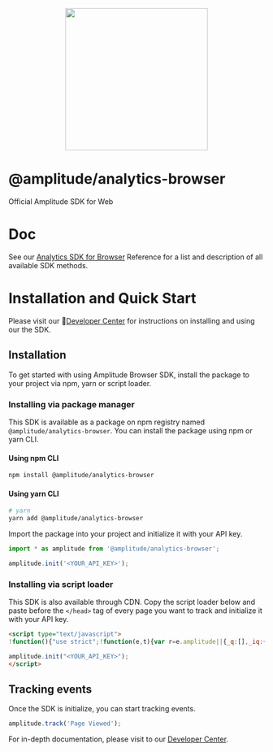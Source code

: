 <p align="center">
  <a href="https://amplitude.com" target="_blank" align="center">
    <img src="https://static.amplitude.com/lightning/46c85bfd91905de8047f1ee65c7c93d6fa9ee6ea/static/media/amplitude-logo-with-text.4fb9e463.svg" width="280">
  </a>
  <br />
</p>

# @amplitude/analytics-browser

Official Amplitude SDK for Web

# Doc

See our [Analytics SDK for Browser](https://amplitude.github.io/Amplitude-TypeScript/modules/_amplitude_analytics_browser.html) Reference for a list and description of all available SDK methods.

# Installation and Quick Start

Please visit our :100:[Developer Center](https://www.docs.developers.amplitude.com/data/sdks/browser-2/) for instructions on installing and using our the SDK.

## Installation

To get started with using Amplitude Browser SDK, install the package to your project via npm, yarn or script loader.

### Installing via package manager

This SDK is available as a package on npm registry named `@amplitude/analytics-browser`. You can install the package using npm or yarn CLI.

#### Using npm CLI

```sh
npm install @amplitude/analytics-browser
```

#### Using yarn CLI

```sh
# yarn
yarn add @amplitude/analytics-browser
```

Import the package into your project and initialize it with your API key.

```ts
import * as amplitude from '@amplitude/analytics-browser';

amplitude.init('<YOUR_API_KEY>');
```

### Installing via script loader

This SDK is also available through CDN. Copy the script loader below and paste before the `</head>` tag of every page you want to track and initialize it with your API key.

<!-- README_SNIPPET_BLOCK -->
```html
<script type="text/javascript">
!function(){"use strict";!function(e,t){var r=e.amplitude||{_q:[],_iq:{}};if(r.invoked)e.console&&console.error&&console.error("Amplitude snippet has been loaded.");else{var n=function(e,t){e.prototype[t]=function(){return this._q.push({name:t,args:Array.prototype.slice.call(arguments,0)}),this}},s=function(e,t,r){return function(n){e._q.push({name:t,args:Array.prototype.slice.call(r,0),resolve:n})}},o=function(e,t,r){e._q.push({name:t,args:Array.prototype.slice.call(r,0)})},i=function(e,t,r){e[t]=function(){if(r)return{promise:new Promise(s(e,t,Array.prototype.slice.call(arguments)))};o(e,t,Array.prototype.slice.call(arguments))}},a=function(e){for(var t=0;t<m.length;t++)i(e,m[t],!1);for(var r=0;r<g.length;r++)i(e,g[r],!0)};r.invoked=!0;var c=t.createElement("script");c.type="text/javascript",c.integrity="sha384-ew3/IaKre6E3b6APmfzQLiOtzd29b094xpnsAFwGvPUPjXE4q+pdWQTTO24IsP5d",c.crossOrigin="anonymous",c.async=!0,c.src="https://cdn.amplitude.com/libs/analytics-browser-2.7.4-min.js.gz",c.onload=function(){e.amplitude.runQueuedFunctions||console.log("[Amplitude] Error: could not load SDK")};var u=t.getElementsByTagName("script")[0];u.parentNode.insertBefore(c,u);for(var p=function(){return this._q=[],this},l=["add","append","clearAll","prepend","set","setOnce","unset","preInsert","postInsert","remove","getUserProperties"],d=0;d<l.length;d++)n(p,l[d]);r.Identify=p;for(var f=function(){return this._q=[],this},v=["getEventProperties","setProductId","setQuantity","setPrice","setRevenue","setRevenueType","setEventProperties"],y=0;y<v.length;y++)n(f,v[y]);r.Revenue=f;var m=["getDeviceId","setDeviceId","getSessionId","setSessionId","getUserId","setUserId","setOptOut","setTransport","reset","extendSession"],g=["init","add","remove","track","logEvent","identify","groupIdentify","setGroup","revenue","flush"];a(r),r.createInstance=function(e){return r._iq[e]={_q:[]},a(r._iq[e]),r._iq[e]},e.amplitude=r}}(window,document)}();

amplitude.init("<YOUR_API_KEY>");
</script>
```
<!-- / OF README_SNIPPET_BLOCK -->

## Tracking events

Once the SDK is initialize, you can start tracking events.

```ts
amplitude.track('Page Viewed');
```

For in-depth documentation, please visit to our [Developer Center](https://www.docs.developers.amplitude.com/data/sdks/sdk-quickstart/#browser).

